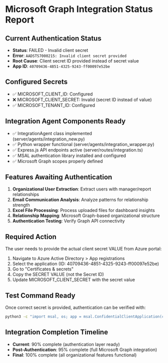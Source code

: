 # Microsoft Graph Integration Status Report

## Current Authentication Status
- **Status**: FAILED - Invalid client secret
- **Error**: `AADSTS7000215: Invalid client secret provided`
- **Root Cause**: Client secret ID provided instead of secret value
- **App ID**: `40709436-4851-4325-9243-ff00097e52be`

## Configured Secrets
- ✅ MICROSOFT_CLIENT_ID: Configured
- ❌ MICROSOFT_CLIENT_SECRET: Invalid (secret ID instead of value)
- ✅ MICROSOFT_TENANT_ID: Configured

## Integration Agent Components Ready
- ✅ IntegrationAgent class implemented (server/agents/integration_new.py)
- ✅ Python wrapper functional (server/agents/integration_wrapper.py)
- ✅ Express.js API endpoints active (server/routes/integration.ts)
- ✅ MSAL authentication library installed and configured
- ✅ Microsoft Graph scopes properly defined

## Features Awaiting Authentication
1. **Organizational User Extraction**: Extract users with manager/report relationships
2. **Email Communication Analysis**: Analyze patterns for relationship strength
3. **Excel File Processing**: Process uploaded files for dashboard insights
4. **Relationship Mapping**: Microsoft Graph-based organizational structure
5. **Authentication Testing**: Verify Graph API connectivity

## Required Action
The user needs to provide the actual client secret VALUE from Azure portal:
1. Navigate to Azure Active Directory > App registrations
2. Select the application (ID: 40709436-4851-4325-9243-ff00097e52be)
3. Go to "Certificates & secrets"
4. Copy the SECRET VALUE (not the Secret ID)
5. Update MICROSOFT_CLIENT_SECRET with the secret value

## Test Command Ready
Once correct secret is provided, authentication can be verified with:
```bash
python3 -c "import msal, os; app = msal.ConfidentialClientApplication(client_id=os.getenv('MICROSOFT_CLIENT_ID'), client_credential=os.getenv('MICROSOFT_CLIENT_SECRET'), authority=f'https://login.microsoftonline.com/{os.getenv(\"MICROSOFT_TENANT_ID\")}'); result = app.acquire_token_for_client(scopes=['https://graph.microsoft.com/.default']); print('SUCCESS' if 'access_token' in result else f'FAILED: {result.get(\"error_description\")}')"
```

## Integration Completion Timeline
- **Current**: 90% complete (authentication layer ready)
- **Post-Authentication**: 95% complete (full Microsoft Graph integration)
- **Final**: 100% complete (all organizational features functional)
